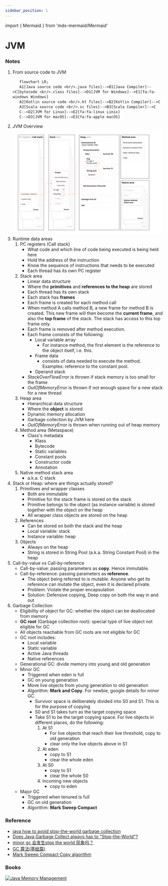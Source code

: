 ```yaml
---
sidebar_position: 1
---
```


import { Mermaid } from 'mdx-mermaid/Mermaid'

# JVM

### Notes

1. From source code to JVM
   ```mermaid
      flowchart LR;
      A1[Java source code <br/>.java files]-->B1[Java Compiler]-->C[bytecode <br/>.class files]-->D1[JVM for Windows]-->E1[fa:fa-windows Windows]
      A2[Kotlin source code <br/>.kt files]-->B2[Kotlin Compiler]-->C
      A3[Scala source code <br/>.sc files]-->B3[Scala Compiler]-->C
      C-->D2[JVM for Linux]-->E2[fa:fa-linux Linix]
      C-->D3[JVM for macOS]-->E3[fa:fa-apple macOS]       
   ```
1. JVM Overview
   [![JVM Overview](/img/java/jvm-memory.svg)](/img/java/jvm-memory.svg)
1. Runtime data areas
    1. PC registers (Call stack)
        - What code and which line of code being executed is being held here
        - Hold the address of the instruction
        - Know the sequence of instructions that needs to be executed
        - Each thread has its own PC register
    1. Stack area
        - Linear data structure
        - Where the **primitives** and **references to the heap** are stored
        - Each thread has its own stack
        - Each stack has **frames**
        - Each frame is created for each method call
        - When method A calls method B, a new frame for method B is created. This new frame will then become the **current frame**, and also the **top frame** of the stack. The stack has access to this top frame only.
        - Each frame is removed after method execution.
        - Each frame consists of the following:
            -  Local variable array
                - For instance method, the first element is the reference to the object itself, i.e. this.
            -  Frame data
                - consists of data needed to execute the method. Examples: reference to the constant pool.
            -  Operand stack
        - *StackOverFlowError* is thrown if stack memory is too small for the frame
        - *OutOfMemoryError* is thrown if not enough space for a new stack for a new thread
    1. Heap area
        - Hierarchical data structure
        - Where the **object** is stored
        - Dynamic memory allocation
        - Garbage collection by JVM here
        - *OutOfMemoryError* is thrown when running out of heap memory
    1. Method area (Metaspace)
        - Class's metadata
            - Klass
            - Bytecode
            - Static variables
            - Constant pools
            - Constructor code
            - Annotation   
    1. Native method stack area
        - a.k.a. C stack
1. Stack or Heap: where are things actually stored?
    1. Primitives and wrapper classes
        - Both are immutable
        - Primitive for the stack frame is stored on the stack
        - Primitive belongs to the object (as instance variable) is stored together with the object on the heap
        - All wrapper class objects are stored on the heap
    1. References
        - Can be stored on both the stack and the heap
        - Local variable: stack
        - Instance variable: heap
    1. Objects
        - Always on the heap
        - String is stored in String Pool (a.k.a. String Constant Pool) in the heap
1. Call-by-value vs Call-by-reference
    - Call-by-value: passing parameters as **copy**. Hence immutable.
    - Call-by-reference: passing parameters as **reference**. 
        - The object being referred to is mutable. Anyone who get its reference can mutate the object, even it is declared private.
        - Problem: Violate the proper encapsulation
        - Solution: Defensive copying, Deep copy on both the way in and out            
1. Garbage Collection
    - Eligibility of object for GC: whether the object can be deallocated from memory
    - **GC root** (Garbage collection root): special type of live object not eligible for GC
    - All objects reachable from GC roots are not eligible for GC
    - GC root includes:
        - Local variable
        - Static variable
        - Active Java threads
        - Native references
    - Generational GC: divide memory into young and old generation
    - Minor GC
        - Triggered when eden is full
        - GC on young generation
        - Move live objects from young generation to old generation
        - Algorithm: **Mark and Copy**. For newbie, google details for minor GC.
            - Survivor space is deliberately divided into S0 and S1. This is for the purpose of copying
            - S0 and S1 takes turn as the target copying space
            - Take S1 to be the target copying space. For live objects in different places, do the following:
                1. At S1
                    - For live objects that reach their live threshold, copy to old generation
                    - clear only the live objects above in S1
                1. At eden
                    - copy to S1
                    - clear the whole eden
                1. At S0 
                    - copy to S1
                    - clear the whole S0                
                1. Incoming new objects
                    - copy to eden    
    - Major GC
        - Triggered when tenured is full
        - GC on old generation
        - Algorithm: **Mark Sweep Compact**

### Reference

- [java how to avoid stop-the-world garbage collection](https://stackoverflow.com/questions/77046489/java-how-to-avoid-stop-the-world-garbage-collection)
- [Does Java Garbage Collect always has to "Stop-the-World"?](https://stackoverflow.com/questions/40182392/does-java-garbage-collect-always-has-to-stop-the-world)
- [minor gc 会发生stop the world 现象吗？](https://www.zhihu.com/question/29114369?utm_id=0)
- [GC 算法(基础篇)](https://blog.csdn.net/qq_34988304/article/details/105381353)
- [Mark Sweep Compact Copy algorithm](https://iq.opengenus.org/memory-management-in-java-mark-sweep-compact-copy/)

### Books
[![Java Memory Management](https://learning.oreilly.com/covers/urn:orm:book:9781801812856/160h/)](https://learning.oreilly.com/library/view/java-memory-management/9781801812856/)




